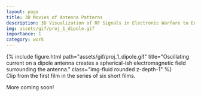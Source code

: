 ```yaml
---
layout: page
title: 3D Movies of Antenna Patterns
description: 3D Visualization of RF Signals in Electronic Warfare to Enhance Warfighter Training 
img: assets/gif/proj_1_dipole.gif
importance: 1
category: work
---
```




<div class="row">
    <div class="col-sm mt-3 mt-md-0">
        {% include figure.html path="assets/gif/proj_1_dipole.gif" title="Oscillating current on a dipole antenna creates a spherical-ish electromagnetic field surrounding the antenna." class="img-fluid rounded z-depth-1" %}
    </div>
</div>
<div class="caption">
    Clip from the first film in the series of six short films.
</div>



More coming soon!